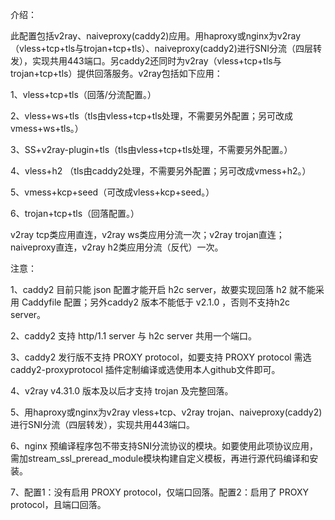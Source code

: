介绍：

此配置包括v2ray、naiveproxy(caddy2)应用。用haproxy或nginx为v2ray（vless+tcp+tls与trojan+tcp+tls）、naiveproxy(caddy2)进行SNI分流（四层转发），实现共用443端口。另caddy2还同时为v2ray（vless+tcp+tls与trojan+tcp+tls）提供回落服务。v2ray包括如下应用：

1、vless+tcp+tls（回落/分流配置。）

2、vless+ws+tls（tls由vless+tcp+tls处理，不需要另外配置；另可改成vmess+ws+tls。）

3、SS+v2ray-plugin+tls（tls由vless+tcp+tls处理，不需要另外配置。）

4、vless+h2 （tls由caddy2处理，不需要另外配置；另可改成vmess+h2。）

5、vmess+kcp+seed（可改成vless+kcp+seed。）

6、trojan+tcp+tls（回落配置。）

v2ray tcp类应用直连，v2ray ws类应用分流一次；v2ray trojan直连；naiveproxy直连，v2ray h2类应用分流（反代）一次。

注意：

1、caddy2 目前只能 json 配置才能开启 h2c server，故要实现回落 h2 就不能采用 Caddyfile 配置；另外caddy2 版本不能低于 v2.1.0 ，否则不支持h2c server。

2、caddy2 支持 http/1.1 server 与 h2c server 共用一个端口。

3、caddy2 发行版不支持 PROXY protocol，如要支持 PROXY protocol 需选 caddy2-proxyprotocol 插件定制编译或选使用本人github文件即可。

4、v2ray v4.31.0 版本及以后才支持 trojan 及完整回落。

5、用haproxy或nginx为v2ray vless+tcp、v2ray trojan、naiveproxy(caddy2)进行SNI分流（四层转发），实现共用443端口。

6、nginx 预编译程序包不带支持SNI分流协议的模块。如要使用此项协议应用，需加stream_ssl_preread_module模块构建自定义模板，再进行源代码编译和安装。

7、配置1：没有启用 PROXY protocol，仅端口回落。配置2：启用了 PROXY protocol，且端口回落。

